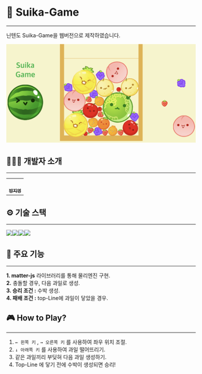 # 🍉 Suika-Game

---

닌텐도 Suika-Game을 웹버전으로 제작하였습니다.

![SuikaGame](public/SuikaGame.png)

## 👩🏻‍💻 개발자 소개

---

<table>
  <tbody>
    <tr>
      <td align="center"><a href="https://github.com/ziiYOU/"><img src="https://avatars.githubusercontent.com/u/112477905?v=4" width="100px;" alt=""/><br /><sub><b> 방지영 </b></sub></a><br /></td>
    </tr>
  </tbody>
</table>

## ⚙️ 기술 스택

---

<img src="https://img.shields.io/badge/Vite-646CFF?style=for-the-badge&logo=Vite&logoColor=white"><img src="https://img.shields.io/badge/Html5-E34F26?style=for-the-badge&logo=html5&logoColor=white"><img src="https://img.shields.io/badge/Javascript-F7DF1E?style=for-the-badge&logo=javascript&logoColor=white"><img src="https://img.shields.io/badge/Matter.js-4B5562?style=for-the-badge&logo=Matter.js&logoColor=white">

## 📌 주요 기능

---

**1. matter-js** 라이브러리를 통해 물리엔진 구현.<br/>
**2.** 충돌할 경우, 다음 과일로 생성.<br/>
**3. 승리 조건 :** 수박 생성.<br/>
**4. 패배 조건 :** top-Line에 과일이 닿았을 경우.

## 🎮 How to Play?

---

1. `← 왼쪽 키` , `→ 오른쪽 키` 를 사용하여 좌우 위치 조절.
2. `↓ 아래쪽 키` 를 사용하여 과일 떨어뜨리기.
3. 같은 과일끼리 부딪혀 다음 과일 생성하기.
4. Top-Line 에 닿기 전에 수박이 생성되면 승리!
